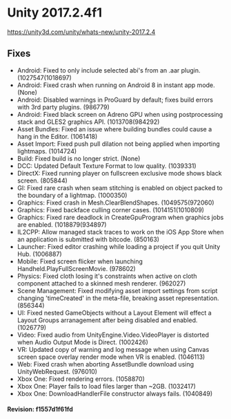 # Unity 2017.2.4f1

https://unity3d.com/unity/whats-new/unity-2017.2.4

## Fixes



*   Android: Fixed to only include selected abi's from an .aar plugin. (1027547(1018697)
*   Android: Fixed crash when running on Android 8 in instant app mode. (None)
*   Android: Disabled warnings in ProGuard by default; fixes build errors with 3rd party plugins. (986779)
*   Android: Fixed black screen on Adreno GPU when using postprocessing stack and GLES2 graphics API. (1013708(984292)
*   Asset Bundles: Fixed an issue where building bundles could cause a hang in the Editor. (1061418)
*   Asset Import: Fixed push pull dilation not being applied when importing lightmaps. (1014724)
*   Build: Fixed build is no longer strict. (None)
*   DCC: Updated Default Texture Format to low quality. (1039331)
*   DirectX: Fixed running player on fullscreen exclusive mode shows black screen. (805844)
*   GI: Fixed rare crash when seam stitching is enabled on object packed to the boundary of a lightmap. (1000350)
*   Graphics: Fixed crash in Mesh.ClearBlendShapes. (1049575(972060)
*   Graphics: Fixed backface culling corner cases. (1014151(1010809)
*   Graphics: Fixed rare deadlock in CreateGpuProgram when graphics jobs are enabled. (1018879(934897)
*   IL2CPP: Allow managed stack traces to work on the iOS App Store when an application is submitted with bitcode. (850163)
*   Launcher: Fixed editor crashing while loading a project if you quit Unity Hub. (1006887)
*   Mobile: Fixed screen flicker when launching Handheld.PlayFullScreenMovie. (978602)
*   Physics: Fixed cloth losing it's constraints when active on cloth component attached to a skinned mesh renderer. (962027)
*   Scene Management: Fixed modifying asset import settings from script changing 'timeCreated' in the meta-file, breaking asset representation. (856344)
*   UI: Fixed nested GameObjects without a Layout Element will effect a Layout Groups arranagement after being disabled and enabled. (1026779)
*   Video: Fixed audio from UnityEngine.Video.VideoPlayer is distorted when Audio Output Mode is Direct. (1002426)
*   VR: Updated copy of warning and log message when using Canvas screen space overlay render mode when VR is enabled. (1046113)
*   Web: Fixed crash when aborting AssetBundle download using UnityWebRequest. (976010)
*   Xbox One: Fixed rendering errors. (1058870)
*   Xbox One: Player fails to load files larger than ~2GB. (1032417)
*   Xbox One: DownloadHandlerFile constructor always fails. (1040849)

#### Revision: f1557d1f61fd